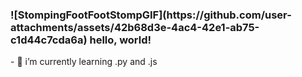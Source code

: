 <h3>
  ![StompingFootFootStompGIF](https://github.com/user-attachments/assets/42b68d3e-4ac4-42e1-ab75-c1d44c7cda6a)
hello, world!
</h3>
- 🌱 i’m currently learning .py and .js

